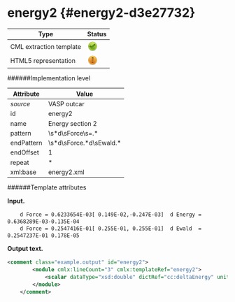 # energy2 {#energy2-d3e27732}


| Type                                                                                                                                                                                                  | Status                                                                                                                                                                                                |
|----|----|
| CML extraction template                                                                                                                                                                               | ![](/imgs/Total.png)                                                                                                                                                                                  |
| HTML5 representation                                                                                                                                                                                  | ![](/imgs/Partial.png)                                                                                                                                                                                |

######Implementation level

| Attribute                                                                                                                                                                                             | Value                                                                                                                                                                                                 |
|----|----|
| *source*                                                                                                                                                                                              | VASP outcar                                                                                                                                                                                           |
| id                                                                                                                                                                                                    | energy2                                                                                                                                                                                               |
| name                                                                                                                                                                                                  | Energy section 2                                                                                                                                                                                      |
| pattern                                                                                                                                                                                               | \\s\*d\\sForce\\s=.\*                                                                                                                                                                                 |
| endPattern                                                                                                                                                                                            | \\s\*d\\sForce.\*d\\sEwald.\*                                                                                                                                                                         |
| endOffset                                                                                                                                                                                             | 1                                                                                                                                                                                                     |
| repeat                                                                                                                                                                                                | \*                                                                                                                                                                                                    |
| xml:base                                                                                                                                                                                              | energy2.xml                                                                                                                                                                                           |

######Template attributes

**Input.**

        d Force = 0.6233654E-03[ 0.149E-02,-0.247E-03]  d Energy = 0.6368289E-03-0.135E-04
        d Force = 0.2547416E-01[ 0.255E-01, 0.255E-01]  d Ewald  = 0.2547237E-01 0.178E-05  
        

**Output text.**

```xml
<comment class="example.output" id="energy2">
        <module cmlx:lineCount="3" cmlx:templateRef="energy2">
            <scalar dataType="xsd:double" dictRef="cc:deltaEnergy" units="nonsi:electronvolt">0.0006368289</scalar>
        </module>
    </comment>
```
